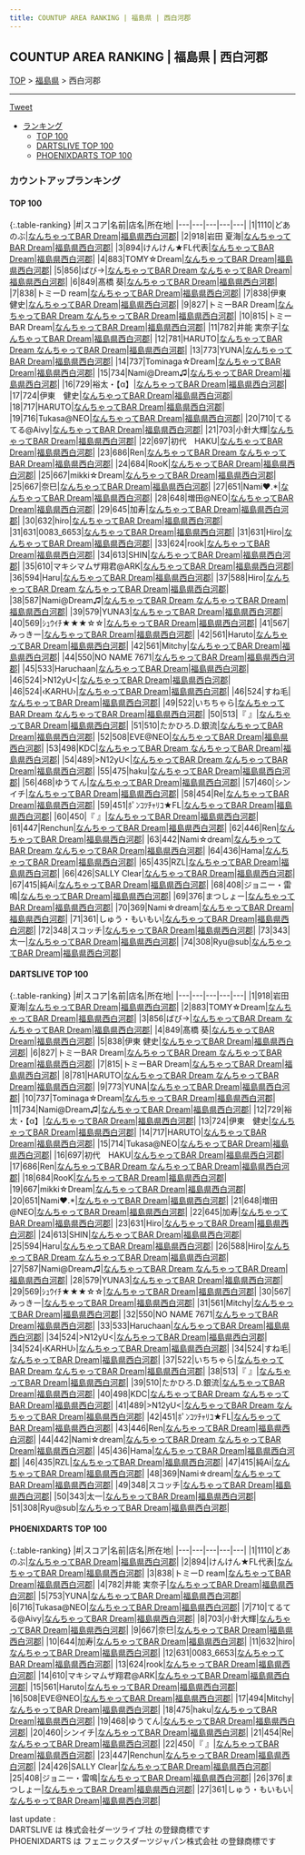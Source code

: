 ```yaml
---
title: COUNTUP AREA RANKING | 福島県 | 西白河郡
---
```

## COUNTUP AREA RANKING | 福島県 | 西白河郡

[TOP](/darts/rank/) > [福島県](/darts/rank/福島県/) > 西白河郡

___

<a href="https://twitter.com/share?ref_src=twsrc%5Etfw" data-text="COUNTUP AREA RANKING | 福島県西白河郡" class="twitter-share-button" data-hashtags="DARTSLIVE,PHOENIXDARTS,darts,ダーツ" data-show-count="false">Tweet</a>

* [ランキング](#カウントアップランキング)
    * [TOP 100](#top-100)
    * [DARTSLIVE TOP 100](#dartslive-top-100)
    * [PHOENIXDARTS TOP 100](#phoenixdarts-top-100)

### カウントアップランキング

#### TOP 100



{:.table-ranking}
|#|スコア|名前|店名|所在地|
|---|---|---|---|---|
|1|1110|<span class="rank-name-pd">どあのぶ</span>|<a href="https://vs.phoenixdarts.com/jp/shop/shopDetailInfo/s_82445?s_seq=82445">なんちゃってBAR Dream</a>|<a href="/darts/rank/福島県/西白河郡">福島県西白河郡</a>|
|2|918|<span class="rank-name-dl">岩田 夏海</span>|<a href="https://search.dartslive.com/jp/shop/0468c81751098beb0d9b047a20a7ba1e">なんちゃってBAR Dream</a>|<a href="/darts/rank/福島県/西白河郡">福島県西白河郡</a>|
|3|894|<span class="rank-name-pd">けんけん★FL代表</span>|<a href="https://vs.phoenixdarts.com/jp/shop/shopDetailInfo/s_82445?s_seq=82445">なんちゃってBAR Dream</a>|<a href="/darts/rank/福島県/西白河郡">福島県西白河郡</a>|
|4|883|<span class="rank-name-dl">TOMY☆Dream</span>|<a href="https://search.dartslive.com/jp/shop/0468c81751098beb0d9b047a20a7ba1e">なんちゃってBAR Dream</a>|<a href="/darts/rank/福島県/西白河郡">福島県西白河郡</a>|
|5|856|<span class="rank-name-dl">ばび→</span>|<a href="https://search.dartslive.com/jp/shop/0468c81751098beb0d9b047a20a7ba1e">なんちゃってBAR Dream なんちゃってBAR Dream</a>|<a href="/darts/rank/福島県/西白河郡">福島県西白河郡</a>|
|6|849|<span class="rank-name-dl">髙橋 葵</span>|<a href="https://search.dartslive.com/jp/shop/0468c81751098beb0d9b047a20a7ba1e">なんちゃってBAR Dream</a>|<a href="/darts/rank/福島県/西白河郡">福島県西白河郡</a>|
|7|838|<span class="rank-name-pd">トミーD ream</span>|<a href="https://vs.phoenixdarts.com/jp/shop/shopDetailInfo/s_82445?s_seq=82445">なんちゃってBAR Dream</a>|<a href="/darts/rank/福島県/西白河郡">福島県西白河郡</a>|
|7|838|<span class="rank-name-dl">伊東 健史</span>|<a href="https://search.dartslive.com/jp/shop/0468c81751098beb0d9b047a20a7ba1e">なんちゃってBAR Dream</a>|<a href="/darts/rank/福島県/西白河郡">福島県西白河郡</a>|
|9|827|<span class="rank-name-dl">トミーBAR Dream</span>|<a href="https://search.dartslive.com/jp/shop/0468c81751098beb0d9b047a20a7ba1e">なんちゃってBAR Dream なんちゃってBAR Dream</a>|<a href="/darts/rank/福島県/西白河郡">福島県西白河郡</a>|
|10|815|<span class="rank-name-dl">トミーBAR Dream</span>|<a href="https://search.dartslive.com/jp/shop/0468c81751098beb0d9b047a20a7ba1e">なんちゃってBAR Dream</a>|<a href="/darts/rank/福島県/西白河郡">福島県西白河郡</a>|
|11|782|<span class="rank-name-pd">井能 実奈子</span>|<a href="https://vs.phoenixdarts.com/jp/shop/shopDetailInfo/s_82445?s_seq=82445">なんちゃってBAR Dream</a>|<a href="/darts/rank/福島県/西白河郡">福島県西白河郡</a>|
|12|781|<span class="rank-name-dl">HARUTO</span>|<a href="https://search.dartslive.com/jp/shop/0468c81751098beb0d9b047a20a7ba1e">なんちゃってBAR Dream なんちゃってBAR Dream</a>|<a href="/darts/rank/福島県/西白河郡">福島県西白河郡</a>|
|13|773|<span class="rank-name-dl">YUNA</span>|<a href="https://search.dartslive.com/jp/shop/0468c81751098beb0d9b047a20a7ba1e">なんちゃってBAR Dream</a>|<a href="/darts/rank/福島県/西白河郡">福島県西白河郡</a>|
|14|737|<span class="rank-name-dl">Tominaga☆Dream</span>|<a href="https://search.dartslive.com/jp/shop/0468c81751098beb0d9b047a20a7ba1e">なんちゃってBAR Dream</a>|<a href="/darts/rank/福島県/西白河郡">福島県西白河郡</a>|
|15|734|<span class="rank-name-dl">Nami@Dream♫</span>|<a href="https://search.dartslive.com/jp/shop/0468c81751098beb0d9b047a20a7ba1e">なんちゃってBAR Dream</a>|<a href="/darts/rank/福島県/西白河郡">福島県西白河郡</a>|
|16|729|<span class="rank-name-dl">裕太・【α】</span>|<a href="https://search.dartslive.com/jp/shop/0468c81751098beb0d9b047a20a7ba1e">なんちゃってBAR Dream</a>|<a href="/darts/rank/福島県/西白河郡">福島県西白河郡</a>|
|17|724|<span class="rank-name-dl">伊東　健史</span>|<a href="https://search.dartslive.com/jp/shop/0468c81751098beb0d9b047a20a7ba1e">なんちゃってBAR Dream</a>|<a href="/darts/rank/福島県/西白河郡">福島県西白河郡</a>|
|18|717|<span class="rank-name-dl">HARUTO</span>|<a href="https://search.dartslive.com/jp/shop/0468c81751098beb0d9b047a20a7ba1e">なんちゃってBAR Dream</a>|<a href="/darts/rank/福島県/西白河郡">福島県西白河郡</a>|
|19|716|<span class="rank-name-pd">Tukasa@NEO</span>|<a href="https://vs.phoenixdarts.com/jp/shop/shopDetailInfo/s_82445?s_seq=82445">なんちゃってBAR Dream</a>|<a href="/darts/rank/福島県/西白河郡">福島県西白河郡</a>|
|20|710|<span class="rank-name-pd">てるてる@Aivy</span>|<a href="https://vs.phoenixdarts.com/jp/shop/shopDetailInfo/s_82445?s_seq=82445">なんちゃってBAR Dream</a>|<a href="/darts/rank/福島県/西白河郡">福島県西白河郡</a>|
|21|703|<span class="rank-name-pd">小針大輝</span>|<a href="https://vs.phoenixdarts.com/jp/shop/shopDetailInfo/s_82445?s_seq=82445">なんちゃってBAR Dream</a>|<a href="/darts/rank/福島県/西白河郡">福島県西白河郡</a>|
|22|697|<span class="rank-name-dl">初代　HAKU</span>|<a href="https://search.dartslive.com/jp/shop/0468c81751098beb0d9b047a20a7ba1e">なんちゃってBAR Dream</a>|<a href="/darts/rank/福島県/西白河郡">福島県西白河郡</a>|
|23|686|<span class="rank-name-dl">Ren</span>|<a href="https://search.dartslive.com/jp/shop/0468c81751098beb0d9b047a20a7ba1e">なんちゃってBAR Dream なんちゃってBAR Dream</a>|<a href="/darts/rank/福島県/西白河郡">福島県西白河郡</a>|
|24|684|<span class="rank-name-dl">RooK</span>|<a href="https://search.dartslive.com/jp/shop/0468c81751098beb0d9b047a20a7ba1e">なんちゃってBAR Dream</a>|<a href="/darts/rank/福島県/西白河郡">福島県西白河郡</a>|
|25|667|<span class="rank-name-dl">mikki☆Dream</span>|<a href="https://search.dartslive.com/jp/shop/0468c81751098beb0d9b047a20a7ba1e">なんちゃってBAR Dream</a>|<a href="/darts/rank/福島県/西白河郡">福島県西白河郡</a>|
|25|667|<span class="rank-name-pd">奈巳</span>|<a href="https://vs.phoenixdarts.com/jp/shop/shopDetailInfo/s_82445?s_seq=82445">なんちゃってBAR Dream</a>|<a href="/darts/rank/福島県/西白河郡">福島県西白河郡</a>|
|27|651|<span class="rank-name-dl">Nami❤︎.*</span>|<a href="https://search.dartslive.com/jp/shop/0468c81751098beb0d9b047a20a7ba1e">なんちゃってBAR Dream</a>|<a href="/darts/rank/福島県/西白河郡">福島県西白河郡</a>|
|28|648|<span class="rank-name-dl">増田@NEO</span>|<a href="https://search.dartslive.com/jp/shop/0468c81751098beb0d9b047a20a7ba1e">なんちゃってBAR Dream</a>|<a href="/darts/rank/福島県/西白河郡">福島県西白河郡</a>|
|29|645|<span class="rank-name-dl">加寿</span>|<a href="https://search.dartslive.com/jp/shop/0468c81751098beb0d9b047a20a7ba1e">なんちゃってBAR Dream</a>|<a href="/darts/rank/福島県/西白河郡">福島県西白河郡</a>|
|30|632|<span class="rank-name-pd">hiro</span>|<a href="https://vs.phoenixdarts.com/jp/shop/shopDetailInfo/s_82445?s_seq=82445">なんちゃってBAR Dream</a>|<a href="/darts/rank/福島県/西白河郡">福島県西白河郡</a>|
|31|631|<span class="rank-name-pd">0083_6653</span>|<a href="https://vs.phoenixdarts.com/jp/shop/shopDetailInfo/s_82445?s_seq=82445">なんちゃってBAR Dream</a>|<a href="/darts/rank/福島県/西白河郡">福島県西白河郡</a>|
|31|631|<span class="rank-name-dl">Hiro</span>|<a href="https://search.dartslive.com/jp/shop/0468c81751098beb0d9b047a20a7ba1e">なんちゃってBAR Dream</a>|<a href="/darts/rank/福島県/西白河郡">福島県西白河郡</a>|
|33|624|<span class="rank-name-pd">rook</span>|<a href="https://vs.phoenixdarts.com/jp/shop/shopDetailInfo/s_82445?s_seq=82445">なんちゃってBAR Dream</a>|<a href="/darts/rank/福島県/西白河郡">福島県西白河郡</a>|
|34|613|<span class="rank-name-dl">SHIN</span>|<a href="https://search.dartslive.com/jp/shop/0468c81751098beb0d9b047a20a7ba1e">なんちゃってBAR Dream</a>|<a href="/darts/rank/福島県/西白河郡">福島県西白河郡</a>|
|35|610|<span class="rank-name-pd">マキシマムザ翔君@ARK</span>|<a href="https://vs.phoenixdarts.com/jp/shop/shopDetailInfo/s_82445?s_seq=82445">なんちゃってBAR Dream</a>|<a href="/darts/rank/福島県/西白河郡">福島県西白河郡</a>|
|36|594|<span class="rank-name-dl">Haru</span>|<a href="https://search.dartslive.com/jp/shop/0468c81751098beb0d9b047a20a7ba1e">なんちゃってBAR Dream</a>|<a href="/darts/rank/福島県/西白河郡">福島県西白河郡</a>|
|37|588|<span class="rank-name-dl">Hiro</span>|<a href="https://search.dartslive.com/jp/shop/0468c81751098beb0d9b047a20a7ba1e">なんちゃってBAR Dream なんちゃってBAR Dream</a>|<a href="/darts/rank/福島県/西白河郡">福島県西白河郡</a>|
|38|587|<span class="rank-name-dl">Nami@Dream♫</span>|<a href="https://search.dartslive.com/jp/shop/0468c81751098beb0d9b047a20a7ba1e">なんちゃってBAR Dream なんちゃってBAR Dream</a>|<a href="/darts/rank/福島県/西白河郡">福島県西白河郡</a>|
|39|579|<span class="rank-name-dl">YUNA3</span>|<a href="https://search.dartslive.com/jp/shop/0468c81751098beb0d9b047a20a7ba1e">なんちゃってBAR Dream</a>|<a href="/darts/rank/福島県/西白河郡">福島県西白河郡</a>|
|40|569|<span class="rank-name-dl">ｼｭｳｲﾁ★★★☆☆</span>|<a href="https://search.dartslive.com/jp/shop/0468c81751098beb0d9b047a20a7ba1e">なんちゃってBAR Dream</a>|<a href="/darts/rank/福島県/西白河郡">福島県西白河郡</a>|
|41|567|<span class="rank-name-dl">みっきー</span>|<a href="https://search.dartslive.com/jp/shop/0468c81751098beb0d9b047a20a7ba1e">なんちゃってBAR Dream</a>|<a href="/darts/rank/福島県/西白河郡">福島県西白河郡</a>|
|42|561|<span class="rank-name-pd">Haruto</span>|<a href="https://vs.phoenixdarts.com/jp/shop/shopDetailInfo/s_82445?s_seq=82445">なんちゃってBAR Dream</a>|<a href="/darts/rank/福島県/西白河郡">福島県西白河郡</a>|
|42|561|<span class="rank-name-dl">Mitchy</span>|<a href="https://search.dartslive.com/jp/shop/0468c81751098beb0d9b047a20a7ba1e">なんちゃってBAR Dream</a>|<a href="/darts/rank/福島県/西白河郡">福島県西白河郡</a>|
|44|550|<span class="rank-name-dl">NO NAME 7671</span>|<a href="https://search.dartslive.com/jp/shop/0468c81751098beb0d9b047a20a7ba1e">なんちゃってBAR Dream</a>|<a href="/darts/rank/福島県/西白河郡">福島県西白河郡</a>|
|45|533|<span class="rank-name-dl">Haruchaan</span>|<a href="https://search.dartslive.com/jp/shop/0468c81751098beb0d9b047a20a7ba1e">なんちゃってBAR Dream</a>|<a href="/darts/rank/福島県/西白河郡">福島県西白河郡</a>|
|46|524|<span class="rank-name-dl">&gt;N12yU&lt;</span>|<a href="https://search.dartslive.com/jp/shop/0468c81751098beb0d9b047a20a7ba1e">なんちゃってBAR Dream</a>|<a href="/darts/rank/福島県/西白河郡">福島県西白河郡</a>|
|46|524|<span class="rank-name-dl">‹KARHU›</span>|<a href="https://search.dartslive.com/jp/shop/0468c81751098beb0d9b047a20a7ba1e">なんちゃってBAR Dream</a>|<a href="/darts/rank/福島県/西白河郡">福島県西白河郡</a>|
|46|524|<span class="rank-name-dl">すね毛</span>|<a href="https://search.dartslive.com/jp/shop/0468c81751098beb0d9b047a20a7ba1e">なんちゃってBAR Dream</a>|<a href="/darts/rank/福島県/西白河郡">福島県西白河郡</a>|
|49|522|<span class="rank-name-dl">いちちゃら</span>|<a href="https://search.dartslive.com/jp/shop/0468c81751098beb0d9b047a20a7ba1e">なんちゃってBAR Dream なんちゃってBAR Dream</a>|<a href="/darts/rank/福島県/西白河郡">福島県西白河郡</a>|
|50|513|<span class="rank-name-dl">『 』</span>|<a href="https://search.dartslive.com/jp/shop/0468c81751098beb0d9b047a20a7ba1e">なんちゃってBAR Dream</a>|<a href="/darts/rank/福島県/西白河郡">福島県西白河郡</a>|
|51|510|<span class="rank-name-dl">たかひろ.D.銀流</span>|<a href="https://search.dartslive.com/jp/shop/0468c81751098beb0d9b047a20a7ba1e">なんちゃってBAR Dream</a>|<a href="/darts/rank/福島県/西白河郡">福島県西白河郡</a>|
|52|508|<span class="rank-name-pd">EVE@NEO</span>|<a href="https://vs.phoenixdarts.com/jp/shop/shopDetailInfo/s_82445?s_seq=82445">なんちゃってBAR Dream</a>|<a href="/darts/rank/福島県/西白河郡">福島県西白河郡</a>|
|53|498|<span class="rank-name-dl">KDC</span>|<a href="https://search.dartslive.com/jp/shop/0468c81751098beb0d9b047a20a7ba1e">なんちゃってBAR Dream なんちゃってBAR Dream</a>|<a href="/darts/rank/福島県/西白河郡">福島県西白河郡</a>|
|54|489|<span class="rank-name-dl">&gt;N12yU&lt;</span>|<a href="https://search.dartslive.com/jp/shop/0468c81751098beb0d9b047a20a7ba1e">なんちゃってBAR Dream なんちゃってBAR Dream</a>|<a href="/darts/rank/福島県/西白河郡">福島県西白河郡</a>|
|55|475|<span class="rank-name-pd">haku</span>|<a href="https://vs.phoenixdarts.com/jp/shop/shopDetailInfo/s_82445?s_seq=82445">なんちゃってBAR Dream</a>|<a href="/darts/rank/福島県/西白河郡">福島県西白河郡</a>|
|56|468|<span class="rank-name-pd">ゆうてん</span>|<a href="https://vs.phoenixdarts.com/jp/shop/shopDetailInfo/s_82445?s_seq=82445">なんちゃってBAR Dream</a>|<a href="/darts/rank/福島県/西白河郡">福島県西白河郡</a>|
|57|460|<span class="rank-name-pd">シンイチ</span>|<a href="https://vs.phoenixdarts.com/jp/shop/shopDetailInfo/s_82445?s_seq=82445">なんちゃってBAR Dream</a>|<a href="/darts/rank/福島県/西白河郡">福島県西白河郡</a>|
|58|454|<span class="rank-name-pd">Re</span>|<a href="https://vs.phoenixdarts.com/jp/shop/shopDetailInfo/s_82445?s_seq=82445">なんちゃってBAR Dream</a>|<a href="/darts/rank/福島県/西白河郡">福島県西白河郡</a>|
|59|451|<span class="rank-name-dl">ﾎﾟﾝｺﾂﾁｬﾘｺ★FL</span>|<a href="https://search.dartslive.com/jp/shop/0468c81751098beb0d9b047a20a7ba1e">なんちゃってBAR Dream</a>|<a href="/darts/rank/福島県/西白河郡">福島県西白河郡</a>|
|60|450|<span class="rank-name-pd">『      』</span>|<a href="https://vs.phoenixdarts.com/jp/shop/shopDetailInfo/s_82445?s_seq=82445">なんちゃってBAR Dream</a>|<a href="/darts/rank/福島県/西白河郡">福島県西白河郡</a>|
|61|447|<span class="rank-name-pd">Renchun</span>|<a href="https://vs.phoenixdarts.com/jp/shop/shopDetailInfo/s_82445?s_seq=82445">なんちゃってBAR Dream</a>|<a href="/darts/rank/福島県/西白河郡">福島県西白河郡</a>|
|62|446|<span class="rank-name-dl">Ren</span>|<a href="https://search.dartslive.com/jp/shop/0468c81751098beb0d9b047a20a7ba1e">なんちゃってBAR Dream</a>|<a href="/darts/rank/福島県/西白河郡">福島県西白河郡</a>|
|63|442|<span class="rank-name-dl">Nami☆dream</span>|<a href="https://search.dartslive.com/jp/shop/0468c81751098beb0d9b047a20a7ba1e">なんちゃってBAR Dream なんちゃってBAR Dream</a>|<a href="/darts/rank/福島県/西白河郡">福島県西白河郡</a>|
|64|436|<span class="rank-name-dl">Hama</span>|<a href="https://search.dartslive.com/jp/shop/0468c81751098beb0d9b047a20a7ba1e">なんちゃってBAR Dream</a>|<a href="/darts/rank/福島県/西白河郡">福島県西白河郡</a>|
|65|435|<span class="rank-name-dl">RZL</span>|<a href="https://search.dartslive.com/jp/shop/0468c81751098beb0d9b047a20a7ba1e">なんちゃってBAR Dream</a>|<a href="/darts/rank/福島県/西白河郡">福島県西白河郡</a>|
|66|426|<span class="rank-name-pd">SALLY Clear</span>|<a href="https://vs.phoenixdarts.com/jp/shop/shopDetailInfo/s_82445?s_seq=82445">なんちゃってBAR Dream</a>|<a href="/darts/rank/福島県/西白河郡">福島県西白河郡</a>|
|67|415|<span class="rank-name-dl">純Ai</span>|<a href="https://search.dartslive.com/jp/shop/0468c81751098beb0d9b047a20a7ba1e">なんちゃってBAR Dream</a>|<a href="/darts/rank/福島県/西白河郡">福島県西白河郡</a>|
|68|408|<span class="rank-name-pd">ジョニー・雷鳴</span>|<a href="https://vs.phoenixdarts.com/jp/shop/shopDetailInfo/s_82445?s_seq=82445">なんちゃってBAR Dream</a>|<a href="/darts/rank/福島県/西白河郡">福島県西白河郡</a>|
|69|376|<span class="rank-name-pd">まつしょー</span>|<a href="https://vs.phoenixdarts.com/jp/shop/shopDetailInfo/s_82445?s_seq=82445">なんちゃってBAR Dream</a>|<a href="/darts/rank/福島県/西白河郡">福島県西白河郡</a>|
|70|369|<span class="rank-name-dl">Nami☆dream</span>|<a href="https://search.dartslive.com/jp/shop/0468c81751098beb0d9b047a20a7ba1e">なんちゃってBAR Dream</a>|<a href="/darts/rank/福島県/西白河郡">福島県西白河郡</a>|
|71|361|<span class="rank-name-pd">しゅう・もいもい</span>|<a href="https://vs.phoenixdarts.com/jp/shop/shopDetailInfo/s_82445?s_seq=82445">なんちゃってBAR Dream</a>|<a href="/darts/rank/福島県/西白河郡">福島県西白河郡</a>|
|72|348|<span class="rank-name-dl">スコッチ</span>|<a href="https://search.dartslive.com/jp/shop/0468c81751098beb0d9b047a20a7ba1e">なんちゃってBAR Dream</a>|<a href="/darts/rank/福島県/西白河郡">福島県西白河郡</a>|
|73|343|<span class="rank-name-dl">太一</span>|<a href="https://search.dartslive.com/jp/shop/0468c81751098beb0d9b047a20a7ba1e">なんちゃってBAR Dream</a>|<a href="/darts/rank/福島県/西白河郡">福島県西白河郡</a>|
|74|308|<span class="rank-name-dl">Ryu@sub</span>|<a href="https://search.dartslive.com/jp/shop/0468c81751098beb0d9b047a20a7ba1e">なんちゃってBAR Dream</a>|<a href="/darts/rank/福島県/西白河郡">福島県西白河郡</a>|


#### DARTSLIVE TOP 100



{:.table-ranking}
|#|スコア|名前|店名|所在地|
|---|---|---|---|---|
|1|918|<span class="rank-name-dl">岩田 夏海</span>|<a href="https://search.dartslive.com/jp/shop/0468c81751098beb0d9b047a20a7ba1e">なんちゃってBAR Dream</a>|<a href="/darts/rank/福島県/西白河郡">福島県西白河郡</a>|
|2|883|<span class="rank-name-dl">TOMY☆Dream</span>|<a href="https://search.dartslive.com/jp/shop/0468c81751098beb0d9b047a20a7ba1e">なんちゃってBAR Dream</a>|<a href="/darts/rank/福島県/西白河郡">福島県西白河郡</a>|
|3|856|<span class="rank-name-dl">ばび→</span>|<a href="https://search.dartslive.com/jp/shop/0468c81751098beb0d9b047a20a7ba1e">なんちゃってBAR Dream なんちゃってBAR Dream</a>|<a href="/darts/rank/福島県/西白河郡">福島県西白河郡</a>|
|4|849|<span class="rank-name-dl">髙橋 葵</span>|<a href="https://search.dartslive.com/jp/shop/0468c81751098beb0d9b047a20a7ba1e">なんちゃってBAR Dream</a>|<a href="/darts/rank/福島県/西白河郡">福島県西白河郡</a>|
|5|838|<span class="rank-name-dl">伊東 健史</span>|<a href="https://search.dartslive.com/jp/shop/0468c81751098beb0d9b047a20a7ba1e">なんちゃってBAR Dream</a>|<a href="/darts/rank/福島県/西白河郡">福島県西白河郡</a>|
|6|827|<span class="rank-name-dl">トミーBAR Dream</span>|<a href="https://search.dartslive.com/jp/shop/0468c81751098beb0d9b047a20a7ba1e">なんちゃってBAR Dream なんちゃってBAR Dream</a>|<a href="/darts/rank/福島県/西白河郡">福島県西白河郡</a>|
|7|815|<span class="rank-name-dl">トミーBAR Dream</span>|<a href="https://search.dartslive.com/jp/shop/0468c81751098beb0d9b047a20a7ba1e">なんちゃってBAR Dream</a>|<a href="/darts/rank/福島県/西白河郡">福島県西白河郡</a>|
|8|781|<span class="rank-name-dl">HARUTO</span>|<a href="https://search.dartslive.com/jp/shop/0468c81751098beb0d9b047a20a7ba1e">なんちゃってBAR Dream なんちゃってBAR Dream</a>|<a href="/darts/rank/福島県/西白河郡">福島県西白河郡</a>|
|9|773|<span class="rank-name-dl">YUNA</span>|<a href="https://search.dartslive.com/jp/shop/0468c81751098beb0d9b047a20a7ba1e">なんちゃってBAR Dream</a>|<a href="/darts/rank/福島県/西白河郡">福島県西白河郡</a>|
|10|737|<span class="rank-name-dl">Tominaga☆Dream</span>|<a href="https://search.dartslive.com/jp/shop/0468c81751098beb0d9b047a20a7ba1e">なんちゃってBAR Dream</a>|<a href="/darts/rank/福島県/西白河郡">福島県西白河郡</a>|
|11|734|<span class="rank-name-dl">Nami@Dream♫</span>|<a href="https://search.dartslive.com/jp/shop/0468c81751098beb0d9b047a20a7ba1e">なんちゃってBAR Dream</a>|<a href="/darts/rank/福島県/西白河郡">福島県西白河郡</a>|
|12|729|<span class="rank-name-dl">裕太・【α】</span>|<a href="https://search.dartslive.com/jp/shop/0468c81751098beb0d9b047a20a7ba1e">なんちゃってBAR Dream</a>|<a href="/darts/rank/福島県/西白河郡">福島県西白河郡</a>|
|13|724|<span class="rank-name-dl">伊東　健史</span>|<a href="https://search.dartslive.com/jp/shop/0468c81751098beb0d9b047a20a7ba1e">なんちゃってBAR Dream</a>|<a href="/darts/rank/福島県/西白河郡">福島県西白河郡</a>|
|14|717|<span class="rank-name-dl">HARUTO</span>|<a href="https://search.dartslive.com/jp/shop/0468c81751098beb0d9b047a20a7ba1e">なんちゃってBAR Dream</a>|<a href="/darts/rank/福島県/西白河郡">福島県西白河郡</a>|
|15|714|<span class="rank-name-dl">Tukasa@NEO</span>|<a href="https://search.dartslive.com/jp/shop/0468c81751098beb0d9b047a20a7ba1e">なんちゃってBAR Dream</a>|<a href="/darts/rank/福島県/西白河郡">福島県西白河郡</a>|
|16|697|<span class="rank-name-dl">初代　HAKU</span>|<a href="https://search.dartslive.com/jp/shop/0468c81751098beb0d9b047a20a7ba1e">なんちゃってBAR Dream</a>|<a href="/darts/rank/福島県/西白河郡">福島県西白河郡</a>|
|17|686|<span class="rank-name-dl">Ren</span>|<a href="https://search.dartslive.com/jp/shop/0468c81751098beb0d9b047a20a7ba1e">なんちゃってBAR Dream なんちゃってBAR Dream</a>|<a href="/darts/rank/福島県/西白河郡">福島県西白河郡</a>|
|18|684|<span class="rank-name-dl">RooK</span>|<a href="https://search.dartslive.com/jp/shop/0468c81751098beb0d9b047a20a7ba1e">なんちゃってBAR Dream</a>|<a href="/darts/rank/福島県/西白河郡">福島県西白河郡</a>|
|19|667|<span class="rank-name-dl">mikki☆Dream</span>|<a href="https://search.dartslive.com/jp/shop/0468c81751098beb0d9b047a20a7ba1e">なんちゃってBAR Dream</a>|<a href="/darts/rank/福島県/西白河郡">福島県西白河郡</a>|
|20|651|<span class="rank-name-dl">Nami❤︎.*</span>|<a href="https://search.dartslive.com/jp/shop/0468c81751098beb0d9b047a20a7ba1e">なんちゃってBAR Dream</a>|<a href="/darts/rank/福島県/西白河郡">福島県西白河郡</a>|
|21|648|<span class="rank-name-dl">増田@NEO</span>|<a href="https://search.dartslive.com/jp/shop/0468c81751098beb0d9b047a20a7ba1e">なんちゃってBAR Dream</a>|<a href="/darts/rank/福島県/西白河郡">福島県西白河郡</a>|
|22|645|<span class="rank-name-dl">加寿</span>|<a href="https://search.dartslive.com/jp/shop/0468c81751098beb0d9b047a20a7ba1e">なんちゃってBAR Dream</a>|<a href="/darts/rank/福島県/西白河郡">福島県西白河郡</a>|
|23|631|<span class="rank-name-dl">Hiro</span>|<a href="https://search.dartslive.com/jp/shop/0468c81751098beb0d9b047a20a7ba1e">なんちゃってBAR Dream</a>|<a href="/darts/rank/福島県/西白河郡">福島県西白河郡</a>|
|24|613|<span class="rank-name-dl">SHIN</span>|<a href="https://search.dartslive.com/jp/shop/0468c81751098beb0d9b047a20a7ba1e">なんちゃってBAR Dream</a>|<a href="/darts/rank/福島県/西白河郡">福島県西白河郡</a>|
|25|594|<span class="rank-name-dl">Haru</span>|<a href="https://search.dartslive.com/jp/shop/0468c81751098beb0d9b047a20a7ba1e">なんちゃってBAR Dream</a>|<a href="/darts/rank/福島県/西白河郡">福島県西白河郡</a>|
|26|588|<span class="rank-name-dl">Hiro</span>|<a href="https://search.dartslive.com/jp/shop/0468c81751098beb0d9b047a20a7ba1e">なんちゃってBAR Dream なんちゃってBAR Dream</a>|<a href="/darts/rank/福島県/西白河郡">福島県西白河郡</a>|
|27|587|<span class="rank-name-dl">Nami@Dream♫</span>|<a href="https://search.dartslive.com/jp/shop/0468c81751098beb0d9b047a20a7ba1e">なんちゃってBAR Dream なんちゃってBAR Dream</a>|<a href="/darts/rank/福島県/西白河郡">福島県西白河郡</a>|
|28|579|<span class="rank-name-dl">YUNA3</span>|<a href="https://search.dartslive.com/jp/shop/0468c81751098beb0d9b047a20a7ba1e">なんちゃってBAR Dream</a>|<a href="/darts/rank/福島県/西白河郡">福島県西白河郡</a>|
|29|569|<span class="rank-name-dl">ｼｭｳｲﾁ★★★☆☆</span>|<a href="https://search.dartslive.com/jp/shop/0468c81751098beb0d9b047a20a7ba1e">なんちゃってBAR Dream</a>|<a href="/darts/rank/福島県/西白河郡">福島県西白河郡</a>|
|30|567|<span class="rank-name-dl">みっきー</span>|<a href="https://search.dartslive.com/jp/shop/0468c81751098beb0d9b047a20a7ba1e">なんちゃってBAR Dream</a>|<a href="/darts/rank/福島県/西白河郡">福島県西白河郡</a>|
|31|561|<span class="rank-name-dl">Mitchy</span>|<a href="https://search.dartslive.com/jp/shop/0468c81751098beb0d9b047a20a7ba1e">なんちゃってBAR Dream</a>|<a href="/darts/rank/福島県/西白河郡">福島県西白河郡</a>|
|32|550|<span class="rank-name-dl">NO NAME 7671</span>|<a href="https://search.dartslive.com/jp/shop/0468c81751098beb0d9b047a20a7ba1e">なんちゃってBAR Dream</a>|<a href="/darts/rank/福島県/西白河郡">福島県西白河郡</a>|
|33|533|<span class="rank-name-dl">Haruchaan</span>|<a href="https://search.dartslive.com/jp/shop/0468c81751098beb0d9b047a20a7ba1e">なんちゃってBAR Dream</a>|<a href="/darts/rank/福島県/西白河郡">福島県西白河郡</a>|
|34|524|<span class="rank-name-dl">&gt;N12yU&lt;</span>|<a href="https://search.dartslive.com/jp/shop/0468c81751098beb0d9b047a20a7ba1e">なんちゃってBAR Dream</a>|<a href="/darts/rank/福島県/西白河郡">福島県西白河郡</a>|
|34|524|<span class="rank-name-dl">‹KARHU›</span>|<a href="https://search.dartslive.com/jp/shop/0468c81751098beb0d9b047a20a7ba1e">なんちゃってBAR Dream</a>|<a href="/darts/rank/福島県/西白河郡">福島県西白河郡</a>|
|34|524|<span class="rank-name-dl">すね毛</span>|<a href="https://search.dartslive.com/jp/shop/0468c81751098beb0d9b047a20a7ba1e">なんちゃってBAR Dream</a>|<a href="/darts/rank/福島県/西白河郡">福島県西白河郡</a>|
|37|522|<span class="rank-name-dl">いちちゃら</span>|<a href="https://search.dartslive.com/jp/shop/0468c81751098beb0d9b047a20a7ba1e">なんちゃってBAR Dream なんちゃってBAR Dream</a>|<a href="/darts/rank/福島県/西白河郡">福島県西白河郡</a>|
|38|513|<span class="rank-name-dl">『 』</span>|<a href="https://search.dartslive.com/jp/shop/0468c81751098beb0d9b047a20a7ba1e">なんちゃってBAR Dream</a>|<a href="/darts/rank/福島県/西白河郡">福島県西白河郡</a>|
|39|510|<span class="rank-name-dl">たかひろ.D.銀流</span>|<a href="https://search.dartslive.com/jp/shop/0468c81751098beb0d9b047a20a7ba1e">なんちゃってBAR Dream</a>|<a href="/darts/rank/福島県/西白河郡">福島県西白河郡</a>|
|40|498|<span class="rank-name-dl">KDC</span>|<a href="https://search.dartslive.com/jp/shop/0468c81751098beb0d9b047a20a7ba1e">なんちゃってBAR Dream なんちゃってBAR Dream</a>|<a href="/darts/rank/福島県/西白河郡">福島県西白河郡</a>|
|41|489|<span class="rank-name-dl">&gt;N12yU&lt;</span>|<a href="https://search.dartslive.com/jp/shop/0468c81751098beb0d9b047a20a7ba1e">なんちゃってBAR Dream なんちゃってBAR Dream</a>|<a href="/darts/rank/福島県/西白河郡">福島県西白河郡</a>|
|42|451|<span class="rank-name-dl">ﾎﾟﾝｺﾂﾁｬﾘｺ★FL</span>|<a href="https://search.dartslive.com/jp/shop/0468c81751098beb0d9b047a20a7ba1e">なんちゃってBAR Dream</a>|<a href="/darts/rank/福島県/西白河郡">福島県西白河郡</a>|
|43|446|<span class="rank-name-dl">Ren</span>|<a href="https://search.dartslive.com/jp/shop/0468c81751098beb0d9b047a20a7ba1e">なんちゃってBAR Dream</a>|<a href="/darts/rank/福島県/西白河郡">福島県西白河郡</a>|
|44|442|<span class="rank-name-dl">Nami☆dream</span>|<a href="https://search.dartslive.com/jp/shop/0468c81751098beb0d9b047a20a7ba1e">なんちゃってBAR Dream なんちゃってBAR Dream</a>|<a href="/darts/rank/福島県/西白河郡">福島県西白河郡</a>|
|45|436|<span class="rank-name-dl">Hama</span>|<a href="https://search.dartslive.com/jp/shop/0468c81751098beb0d9b047a20a7ba1e">なんちゃってBAR Dream</a>|<a href="/darts/rank/福島県/西白河郡">福島県西白河郡</a>|
|46|435|<span class="rank-name-dl">RZL</span>|<a href="https://search.dartslive.com/jp/shop/0468c81751098beb0d9b047a20a7ba1e">なんちゃってBAR Dream</a>|<a href="/darts/rank/福島県/西白河郡">福島県西白河郡</a>|
|47|415|<span class="rank-name-dl">純Ai</span>|<a href="https://search.dartslive.com/jp/shop/0468c81751098beb0d9b047a20a7ba1e">なんちゃってBAR Dream</a>|<a href="/darts/rank/福島県/西白河郡">福島県西白河郡</a>|
|48|369|<span class="rank-name-dl">Nami☆dream</span>|<a href="https://search.dartslive.com/jp/shop/0468c81751098beb0d9b047a20a7ba1e">なんちゃってBAR Dream</a>|<a href="/darts/rank/福島県/西白河郡">福島県西白河郡</a>|
|49|348|<span class="rank-name-dl">スコッチ</span>|<a href="https://search.dartslive.com/jp/shop/0468c81751098beb0d9b047a20a7ba1e">なんちゃってBAR Dream</a>|<a href="/darts/rank/福島県/西白河郡">福島県西白河郡</a>|
|50|343|<span class="rank-name-dl">太一</span>|<a href="https://search.dartslive.com/jp/shop/0468c81751098beb0d9b047a20a7ba1e">なんちゃってBAR Dream</a>|<a href="/darts/rank/福島県/西白河郡">福島県西白河郡</a>|
|51|308|<span class="rank-name-dl">Ryu@sub</span>|<a href="https://search.dartslive.com/jp/shop/0468c81751098beb0d9b047a20a7ba1e">なんちゃってBAR Dream</a>|<a href="/darts/rank/福島県/西白河郡">福島県西白河郡</a>|


#### PHOENIXDARTS TOP 100



{:.table-ranking}
|#|スコア|名前|店名|所在地|
|---|---|---|---|---|
|1|1110|<span class="rank-name-pd">どあのぶ</span>|<a href="https://vs.phoenixdarts.com/jp/shop/shopDetailInfo/s_82445?s_seq=82445">なんちゃってBAR Dream</a>|<a href="/darts/rank/福島県/西白河郡">福島県西白河郡</a>|
|2|894|<span class="rank-name-pd">けんけん★FL代表</span>|<a href="https://vs.phoenixdarts.com/jp/shop/shopDetailInfo/s_82445?s_seq=82445">なんちゃってBAR Dream</a>|<a href="/darts/rank/福島県/西白河郡">福島県西白河郡</a>|
|3|838|<span class="rank-name-pd">トミーD ream</span>|<a href="https://vs.phoenixdarts.com/jp/shop/shopDetailInfo/s_82445?s_seq=82445">なんちゃってBAR Dream</a>|<a href="/darts/rank/福島県/西白河郡">福島県西白河郡</a>|
|4|782|<span class="rank-name-pd">井能 実奈子</span>|<a href="https://vs.phoenixdarts.com/jp/shop/shopDetailInfo/s_82445?s_seq=82445">なんちゃってBAR Dream</a>|<a href="/darts/rank/福島県/西白河郡">福島県西白河郡</a>|
|5|753|<span class="rank-name-pd">YUNA</span>|<a href="https://vs.phoenixdarts.com/jp/shop/shopDetailInfo/s_82445?s_seq=82445">なんちゃってBAR Dream</a>|<a href="/darts/rank/福島県/西白河郡">福島県西白河郡</a>|
|6|716|<span class="rank-name-pd">Tukasa@NEO</span>|<a href="https://vs.phoenixdarts.com/jp/shop/shopDetailInfo/s_82445?s_seq=82445">なんちゃってBAR Dream</a>|<a href="/darts/rank/福島県/西白河郡">福島県西白河郡</a>|
|7|710|<span class="rank-name-pd">てるてる@Aivy</span>|<a href="https://vs.phoenixdarts.com/jp/shop/shopDetailInfo/s_82445?s_seq=82445">なんちゃってBAR Dream</a>|<a href="/darts/rank/福島県/西白河郡">福島県西白河郡</a>|
|8|703|<span class="rank-name-pd">小針大輝</span>|<a href="https://vs.phoenixdarts.com/jp/shop/shopDetailInfo/s_82445?s_seq=82445">なんちゃってBAR Dream</a>|<a href="/darts/rank/福島県/西白河郡">福島県西白河郡</a>|
|9|667|<span class="rank-name-pd">奈巳</span>|<a href="https://vs.phoenixdarts.com/jp/shop/shopDetailInfo/s_82445?s_seq=82445">なんちゃってBAR Dream</a>|<a href="/darts/rank/福島県/西白河郡">福島県西白河郡</a>|
|10|644|<span class="rank-name-pd">加寿</span>|<a href="https://vs.phoenixdarts.com/jp/shop/shopDetailInfo/s_82445?s_seq=82445">なんちゃってBAR Dream</a>|<a href="/darts/rank/福島県/西白河郡">福島県西白河郡</a>|
|11|632|<span class="rank-name-pd">hiro</span>|<a href="https://vs.phoenixdarts.com/jp/shop/shopDetailInfo/s_82445?s_seq=82445">なんちゃってBAR Dream</a>|<a href="/darts/rank/福島県/西白河郡">福島県西白河郡</a>|
|12|631|<span class="rank-name-pd">0083_6653</span>|<a href="https://vs.phoenixdarts.com/jp/shop/shopDetailInfo/s_82445?s_seq=82445">なんちゃってBAR Dream</a>|<a href="/darts/rank/福島県/西白河郡">福島県西白河郡</a>|
|13|624|<span class="rank-name-pd">rook</span>|<a href="https://vs.phoenixdarts.com/jp/shop/shopDetailInfo/s_82445?s_seq=82445">なんちゃってBAR Dream</a>|<a href="/darts/rank/福島県/西白河郡">福島県西白河郡</a>|
|14|610|<span class="rank-name-pd">マキシマムザ翔君@ARK</span>|<a href="https://vs.phoenixdarts.com/jp/shop/shopDetailInfo/s_82445?s_seq=82445">なんちゃってBAR Dream</a>|<a href="/darts/rank/福島県/西白河郡">福島県西白河郡</a>|
|15|561|<span class="rank-name-pd">Haruto</span>|<a href="https://vs.phoenixdarts.com/jp/shop/shopDetailInfo/s_82445?s_seq=82445">なんちゃってBAR Dream</a>|<a href="/darts/rank/福島県/西白河郡">福島県西白河郡</a>|
|16|508|<span class="rank-name-pd">EVE@NEO</span>|<a href="https://vs.phoenixdarts.com/jp/shop/shopDetailInfo/s_82445?s_seq=82445">なんちゃってBAR Dream</a>|<a href="/darts/rank/福島県/西白河郡">福島県西白河郡</a>|
|17|494|<span class="rank-name-pd">Mitchy</span>|<a href="https://vs.phoenixdarts.com/jp/shop/shopDetailInfo/s_82445?s_seq=82445">なんちゃってBAR Dream</a>|<a href="/darts/rank/福島県/西白河郡">福島県西白河郡</a>|
|18|475|<span class="rank-name-pd">haku</span>|<a href="https://vs.phoenixdarts.com/jp/shop/shopDetailInfo/s_82445?s_seq=82445">なんちゃってBAR Dream</a>|<a href="/darts/rank/福島県/西白河郡">福島県西白河郡</a>|
|19|468|<span class="rank-name-pd">ゆうてん</span>|<a href="https://vs.phoenixdarts.com/jp/shop/shopDetailInfo/s_82445?s_seq=82445">なんちゃってBAR Dream</a>|<a href="/darts/rank/福島県/西白河郡">福島県西白河郡</a>|
|20|460|<span class="rank-name-pd">シンイチ</span>|<a href="https://vs.phoenixdarts.com/jp/shop/shopDetailInfo/s_82445?s_seq=82445">なんちゃってBAR Dream</a>|<a href="/darts/rank/福島県/西白河郡">福島県西白河郡</a>|
|21|454|<span class="rank-name-pd">Re</span>|<a href="https://vs.phoenixdarts.com/jp/shop/shopDetailInfo/s_82445?s_seq=82445">なんちゃってBAR Dream</a>|<a href="/darts/rank/福島県/西白河郡">福島県西白河郡</a>|
|22|450|<span class="rank-name-pd">『      』</span>|<a href="https://vs.phoenixdarts.com/jp/shop/shopDetailInfo/s_82445?s_seq=82445">なんちゃってBAR Dream</a>|<a href="/darts/rank/福島県/西白河郡">福島県西白河郡</a>|
|23|447|<span class="rank-name-pd">Renchun</span>|<a href="https://vs.phoenixdarts.com/jp/shop/shopDetailInfo/s_82445?s_seq=82445">なんちゃってBAR Dream</a>|<a href="/darts/rank/福島県/西白河郡">福島県西白河郡</a>|
|24|426|<span class="rank-name-pd">SALLY Clear</span>|<a href="https://vs.phoenixdarts.com/jp/shop/shopDetailInfo/s_82445?s_seq=82445">なんちゃってBAR Dream</a>|<a href="/darts/rank/福島県/西白河郡">福島県西白河郡</a>|
|25|408|<span class="rank-name-pd">ジョニー・雷鳴</span>|<a href="https://vs.phoenixdarts.com/jp/shop/shopDetailInfo/s_82445?s_seq=82445">なんちゃってBAR Dream</a>|<a href="/darts/rank/福島県/西白河郡">福島県西白河郡</a>|
|26|376|<span class="rank-name-pd">まつしょー</span>|<a href="https://vs.phoenixdarts.com/jp/shop/shopDetailInfo/s_82445?s_seq=82445">なんちゃってBAR Dream</a>|<a href="/darts/rank/福島県/西白河郡">福島県西白河郡</a>|
|27|361|<span class="rank-name-pd">しゅう・もいもい</span>|<a href="https://vs.phoenixdarts.com/jp/shop/shopDetailInfo/s_82445?s_seq=82445">なんちゃってBAR Dream</a>|<a href="/darts/rank/福島県/西白河郡">福島県西白河郡</a>|


<div class="footer border-top border-gray-light mt-5 pt-3 text-right text-gray">
    last update : <span style="font-weight: italic" id="foot_last_modified"></span><br />
    DARTSLIVE は 株式会社ダーツライブ社 の登録商標です<br />
    PHOENIXDARTS は フェニックスダーツジャパン株式会社 の登録商標です<br />
</div>

<script src="https://cdnjs.cloudflare.com/ajax/libs/jquery.tablesorter/2.31.3/js/jquery.tablesorter.min.js" integrity="sha512-qzgd5cYSZcosqpzpn7zF2ZId8f/8CHmFKZ8j7mU4OUXTNRd5g+ZHBPsgKEwoqxCtdQvExE5LprwwPAgoicguNg==" crossorigin="anonymous" referrerpolicy="no-referrer"></script>
<link rel="stylesheet" href="https://cdnjs.cloudflare.com/ajax/libs/jquery.tablesorter/2.31.3/css/theme.default.min.css" integrity="sha512-wghhOJkjQX0Lh3NSWvNKeZ0ZpNn+SPVXX1Qyc9OCaogADktxrBiBdKGDoqVUOyhStvMBmJQ8ZdMHiR3wuEq8+w==" crossorigin="anonymous" referrerpolicy="no-referrer" />
<script>
$(function() {
    $(".table-ranking").tablesorter({sortList:[[0, 0]]});
    $("#foot_last_modified").text(formatDate(new Date(document.lastModified), 'yyyy-MM-dd HH:mm:ss'));
});
</script>

<script async src="https://platform.twitter.com/widgets.js" charset="utf-8"></script>